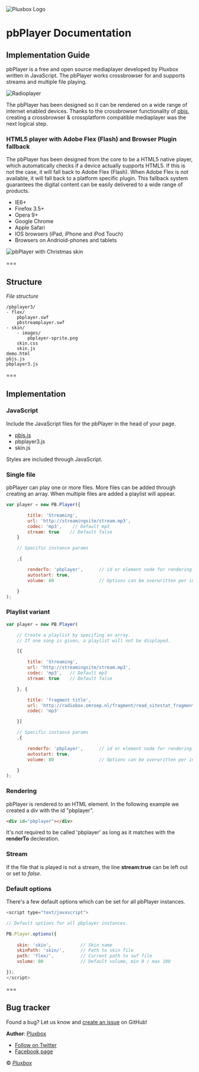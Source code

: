 ![Pluxbox Logo](http://pluxbox.nl/pluxbox/images/logo-pluxbox-black.png "Pluxbox Logo")
# pbPlayer Documentation
## Implementation Guide

pbPlayer is a free and open source mediaplayer developed by Pluxbox written in JavaScript. The pbPlayer works crossbrowser for and supports streams and multiple file playing.

![Radioplayer](http://pluxbox.nl/pluxbox/images/pbplayer/radioplayer.png "Radioplayer")

The pbPlayer has been designed so it can be rendered on a wide range of internet enabled devices. Thanks to the crossbrowser functionality of [pbjs](https://github.com/Saartje87/pbjs "pbjs"), creating a crossbrowser & crossplatform compatible mediaplayer was the next logical step.

### HTML5 player with Adobe Flex (Flash) and Browser Plugin fallback

The pbPlayer has been designed from the core to be a HTML5 native player, which automatically checks if a device actually supports HTML5. If this is not the case, it will fall back to Adobe Flex (Flash). When Adobe Flex is not available, it will fall back to a platform specific plugin. This fallback system guarantees the digital content can be easily delivered to a wide range of products.

- IE6+
- Firefox 3.5+
- Opera 9+
- Google Chrome
- Apple Safari
- IOS browsers (iPad, iPhone and iPod Touch)
- Browsers on Andrioid-phones and tablets

![pbPlayer with Christmas skin](http://pluxbox.nl/pluxbox/images/pbplayer/radio4-kerst.png "pbPlayer Christmas skin")

===

## Structure
*File structure*

```
/pbplayer3/
- flex/
    pbplayer.swf
    pbstreamplayer.swf
- skin/
    - images/
        pbplayer-sprite.png
    skin.css
    skin.js
demo.html
pbjs.js
pbplayer3.js
```
===
## Implementation

### JavaScript

Include the JavaScript files for the pbPlayer in the head  of your page.

- [pbjs.js](https://github.com/Saartje87/pbjs "pbjs")
- pbplayer3.js
- skin.js

Styles are included through JavaScript.

### Single file

pbPlayer can play one or more files. More files can be added through creating an array. When multiple files are added a playlist will appear.

```javascript
var player = new PB.Player({

        title: 'Streaming',
        url: 'http://streamingsite/stream.mp3',
        codec: 'mp3',    // Default mp3
        stream: true    // Default false
    }

    // Specific instance params

    ,{

        renderTo: 'pbplayer',      // id or element node for rendering  e.g. document.getElementById('pbplayer')
        autostart: true,
        volume: 80                 // Options can be overwritten per instance.

    }
);
```

### Playlist variant

```javascript
var player = new PB.Player(

    // Create a playlist by specifing an array.
    // If one song is given, a playlist will not be displayed. 

    [{

        title: 'Streaming',
        url: 'http://streamingsite/stream.mp3',
        codec: 'mp3',   // Default mp3
        stream: true    // Default false

    }, {

        title: 'fragment title',
        url: 'http://radiobox.omroep.nl/fragment/read_sitestat_fragment/33513/33513.mp3',
        codec: 'mp3'

    }]

    // Specific instance params
    ,{

        renderTo: 'pbplayer',      // id or element node for rendering  e.g. document.getElementById('pbplayer')
        autostart: true,
        volume: 80                 // Options can be overwritten per instance.

    }
);
```

### Rendering
pbPlayer is rendered to an HTML element. In the following example we created a div with the id "pbplayer".

```html
<div id="pbplayer"></div>
```
It's not required to be called 'pbplayer' as long as it matches with the **renderTo** decleration.

### Stream
If the file that is played is not a stream, the line **stream:true** can be left out or set to *false*.

### Default options
There's a few default options which can be set for all pbPlayer instances.

```javascript
<script type="text/javascript"> 

// Default options for all pbplayer instances.

PB.Player.options({ 
	 
    skin: 'skin',           // Skin name
    skinPath: 'skin/',      // Path to skin file
    path: 'flex/',          // Current path to swf file 
    volume: 80              // Default volume, min 0 / max 100

});
</script>
```

===
## Bug tracker
Found a bug? Let us know and [create an issue](https://github.com/Pluxbox/pbPlayer/issues "create issue now") on GitHub!

**Author**: [Pluxbox](https://github.com/Pluxbox "Follow Pluxbox on Github")

- [Follow on Twitter](https://twitter.com/pluxbox/ "Follow Pluxbox on Twitter")
- [Facebook page](https://www.facebook.com/pages/Pluxbox/168484729879371 "Pluxbox Facebook page")

&copy; *[Pluxbox](http://pluxbox.com/ "Pluxbox website")*

